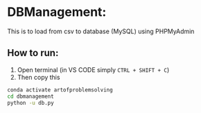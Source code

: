 # DBManagement:
This is to load from csv to database (MySQL) using PHPMyAdmin


## How to run:
1. Open terminal (in VS CODE simply `CTRL + SHIFT + C`)
2. Then copy this

```bash
conda activate artofproblemsolving
cd dbmanagement
python -u db.py
```
